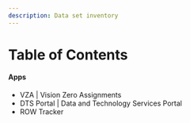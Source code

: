 ```yaml
---
description: Data set inventory
---
```


# Table of Contents

#### Apps

* VZA \| Vision Zero Assignments
* DTS Portal \| Data and Technology Services Portal
* ROW Tracker 

